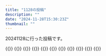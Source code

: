 ```yaml
---
title: "1128の投稿"
description: ""
date: "2024-11-28T15:30:23Z"
thumbnail: ""
---
```

20241128に行った投稿です。
<!--more-->
{{<othersns text="インドラ普通に仲間にしてたな<br/>なら多分全く見たこと無いのがいない限り全部仲間になったか?" url="https://qunagi.qunagi.net/notice/AoVC8i2IRqOeQQdTxQ" screenname="jme/k.h" date="2024-11-28T12:59:55.000Z">}}
{{<othersns text="シャドウアサシン　混沌邪神城　これはさすがに<br/>多分フレールも" url="https://qunagi.qunagi.net/notice/AoUdguqjoj69cFny4m" screenname="jme/k.h" date="2024-11-28T06:33:55.000Z">}}
{{<othersns text="インドラ　闇 第2層だけか？" url="https://qunagi.qunagi.net/notice/AoUdVBfxQrVKKIAaq8" screenname="jme/k.h" date="2024-11-28T06:31:48.000Z">}}
{{<othersns text="仲間にしたか怪しい：フレール、インドラ、シャドウアサシン" url="https://qunagi.qunagi.net/notice/AoUdCsEOzI46o9Y3oO" screenname="jme/k.h" date="2024-11-28T06:28:29.000Z">}}
{{<othersns text="ジャイアントセーラは当然人形遣いの塔<br/>結構粘ったんだけどな" url="https://qunagi.qunagi.net/notice/AoUTaxKcg2mS2DIpTk" screenname="jme/k.h" date="2024-11-28T04:40:47.000Z">}}
{{<othersns text="テラドライアドは星の中核" url="https://qunagi.qunagi.net/notice/AoUTUKEj7Qr52uNojA" screenname="jme/k.h" date="2024-11-28T04:39:35.000Z">}}
{{<othersns text="ひつじのもりでも出るっぽいか" url="https://qunagi.qunagi.net/notice/AoUSSPZcCnop44g2aG" screenname="jme/k.h" date="2024-11-28T04:28:03.000Z">}}
{{<othersns text="探し方間違えてるな<br/>あがりはtroop_id: 2206で混沌の3層以外っぽいか？" url="https://qunagi.qunagi.net/notice/AoUSAEuv5SDUnmydpA" screenname="jme/k.h" date="2024-11-28T04:24:46.000Z">}}
{{<othersns text="混沌" url="https://qunagi.qunagi.net/notice/AoUQGkbZz6ikuTuLPE" screenname="jme/k.h" date="2024-11-28T04:03:32.000Z">}}
{{<othersns text="アガリアレプト多分光" url="https://qunagi.qunagi.net/notice/AoUPnuosvaxwByNiuO" screenname="jme/k.h" date="2024-11-28T03:58:18.000Z">}}
{{<othersns text="id 2742と2760と多分2982と2950かなあ" url="https://qunagi.qunagi.net/notice/AoUNUisSuAg3k9mDui" screenname="jme/k.h" date="2024-11-28T03:32:26.000Z">}}
